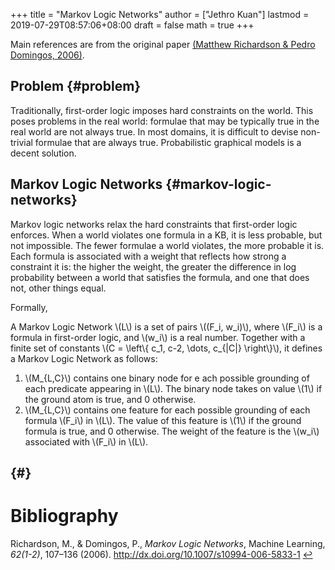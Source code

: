 +++
title = "Markov Logic Networks"
author = ["Jethro Kuan"]
lastmod = 2019-07-29T08:57:06+08:00
draft = false
math = true
+++

Main references are from the original paper
<a id="ffcf484ffbed70c6ebcf595884716056" href="#richardson06_markov_logic_networ" title="Matthew Richardson \&amp; Pedro Domingos, Markov Logic Networks, {Machine Learning}, v(1-2), 107-136 (2006).">(Matthew Richardson \& Pedro Domingos, 2006)</a>.


## Problem {#problem}

Traditionally, first-order logic imposes hard constraints on the
world. This poses problems in the real world: formulae that may be
typically true in the real world are not always true. In most domains,
it is difficult to devise non-trivial formulae that are always true.
Probabilistic graphical models is a decent solution.


## Markov Logic Networks {#markov-logic-networks}

Markov logic networks relax the hard constraints that first-order
logic enforces. When a world violates one formula in a KB, it is less
probable, but not impossible. The fewer formulae a world violates, the
more probable it is. Each formula is associated with a weight that
reflects how strong a constraint it is: the higher the weight, the
greater the difference in log probability between a world that
satisfies the formula, and one that does not, other things equal.

Formally,

A Markov Logic Network \\(L\\) is a set of pairs \\((F\_i, w\_i)\\), where \\(F\_i\\)
is a formula in first-order logic, and \\(w\_i\\) is a real number.
Together with a finite set of constants \\(C = \left\\{ c\_1, c-2, \dots,
c\_{|C|} \right\\}\\), it defines a Markov Logic Network as follows:

1.  \\(M\_{L,C}\\) contains one binary node for e ach possible grounding of
    each predicate appearing in \\(L\\). The binary node takes on value \\(1\\)
    if the ground atom is true, and 0 otherwise.
2.  \\(M\_{L,C}\\) contains one feature for each possible grounding of each
    formula \\(F\_i\\) in \\(L\\). The value of this feature is \\(1\\) if the
    ground formula is true, and 0 otherwise. The weight of the feature
    is the \\(w\_i\\) associated with \\(F\_i\\) in \\(L\\).


##  {#}

# Bibliography
<a id="richardson06_markov_logic_networ"></a>Richardson, M., & Domingos, P., *Markov Logic Networks*, Machine Learning, *62(1-2)*, 107–136 (2006).  http://dx.doi.org/10.1007/s10994-006-5833-1 [↩](#ffcf484ffbed70c6ebcf595884716056)
